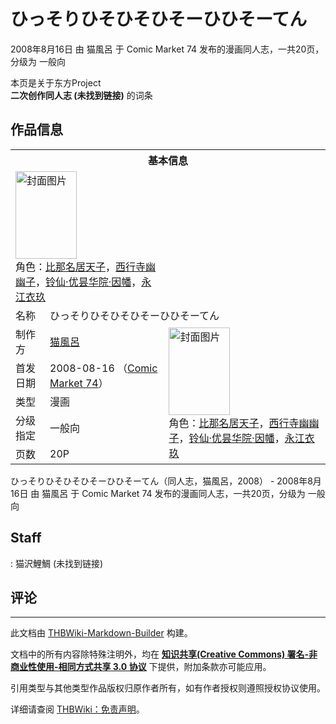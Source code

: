 # ひっそりひそひそひそーひひそーてん

<!-- source html: G:\repos\THBWiki-Markdown-Builder\THBWikiMarkdown\Temp\main\d\d0\ns0%3A%E3%81%B2%E3%81%A3%E3%81%9D%E3%82%8A%E3%81%B2%E3%81%9D%E3%81%B2%E3%81%9D%E3%81%B2%E3%81%9D%E3%83%BC%E3%81%B2%E3%81%B2%E3%81%9D%E3%83%BC%E3%81%A6%E3%82%93.html -->

2008年8月16日 由 猫風呂 于 Comic Market 74 发布的漫画同人志，一共20页，分级为 一般向

本页是关于东方Project  
 **二次创作同人志 (未找到链接)** 的词条
## 作品信息

<table><tbody><tr><th colspan="3">基本信息</th></tr><tr><td class="cover-artwork-mobile" colspan="2"><a href="./文件-ひっそりひそひそひそーひひそーてん封面.jpg.md" class="image" title="封面图片"><img alt="封面图片" src="https://upload.thwiki.cc/thumb/a/ae/%E3%81%B2%E3%81%A3%E3%81%9D%E3%82%8A%E3%81%B2%E3%81%9D%E3%81%B2%E3%81%9D%E3%81%B2%E3%81%9D%E3%83%BC%E3%81%B2%E3%81%B2%E3%81%9D%E3%83%BC%E3%81%A6%E3%82%93%E5%B0%81%E9%9D%A2.jpg/98px-%E3%81%B2%E3%81%A3%E3%81%9D%E3%82%8A%E3%81%B2%E3%81%9D%E3%81%B2%E3%81%9D%E3%81%B2%E3%81%9D%E3%83%BC%E3%81%B2%E3%81%B2%E3%81%9D%E3%83%BC%E3%81%A6%E3%82%93%E5%B0%81%E9%9D%A2.jpg" decoding="async" loading="lazy" width="98" height="140" srcset="https://upload.thwiki.cc/thumb/a/ae/%E3%81%B2%E3%81%A3%E3%81%9D%E3%82%8A%E3%81%B2%E3%81%9D%E3%81%B2%E3%81%9D%E3%81%B2%E3%81%9D%E3%83%BC%E3%81%B2%E3%81%B2%E3%81%9D%E3%83%BC%E3%81%A6%E3%82%93%E5%B0%81%E9%9D%A2.jpg/146px-%E3%81%B2%E3%81%A3%E3%81%9D%E3%82%8A%E3%81%B2%E3%81%9D%E3%81%B2%E3%81%9D%E3%81%B2%E3%81%9D%E3%83%BC%E3%81%B2%E3%81%B2%E3%81%9D%E3%83%BC%E3%81%A6%E3%82%93%E5%B0%81%E9%9D%A2.jpg 1.5x, https://upload.thwiki.cc/thumb/a/ae/%E3%81%B2%E3%81%A3%E3%81%9D%E3%82%8A%E3%81%B2%E3%81%9D%E3%81%B2%E3%81%9D%E3%81%B2%E3%81%9D%E3%83%BC%E3%81%B2%E3%81%B2%E3%81%9D%E3%83%BC%E3%81%A6%E3%82%93%E5%B0%81%E9%9D%A2.jpg/195px-%E3%81%B2%E3%81%A3%E3%81%9D%E3%82%8A%E3%81%B2%E3%81%9D%E3%81%B2%E3%81%9D%E3%81%B2%E3%81%9D%E3%83%BC%E3%81%B2%E3%81%B2%E3%81%9D%E3%83%BC%E3%81%A6%E3%82%93%E5%B0%81%E9%9D%A2.jpg 2x" data-file-width="268" data-file-height="384"></a><div class="cover-char">角色：<a href="./比那名居天子.md" title="比那名居天子">比那名居天子</a>，<a href="./西行寺幽幽子.md" title="西行寺幽幽子">西行寺幽幽子</a>，<a href="./铃仙·优昙华院·因幡.md" title="铃仙·优昙华院·因幡">铃仙·优昙华院·因幡</a>，<a href="./永江衣玖.md" title="永江衣玖">永江衣玖</a></div></td>
</tr><tr><td class="label">名称</td><td colspan="2"> ひっそりひそひそひそーひひそーてん </td></tr><tr><td class="label">制作方</td><td><a href="./猫風呂.md" title="猫風呂">猫風呂</a></td><td class="cover-artwork" rowspan="5" style="min-width:140px;"><a href="./文件-ひっそりひそひそひそーひひそーてん封面.jpg.md" class="image" title="封面图片"><img alt="封面图片" src="https://upload.thwiki.cc/thumb/a/ae/%E3%81%B2%E3%81%A3%E3%81%9D%E3%82%8A%E3%81%B2%E3%81%9D%E3%81%B2%E3%81%9D%E3%81%B2%E3%81%9D%E3%83%BC%E3%81%B2%E3%81%B2%E3%81%9D%E3%83%BC%E3%81%A6%E3%82%93%E5%B0%81%E9%9D%A2.jpg/98px-%E3%81%B2%E3%81%A3%E3%81%9D%E3%82%8A%E3%81%B2%E3%81%9D%E3%81%B2%E3%81%9D%E3%81%B2%E3%81%9D%E3%83%BC%E3%81%B2%E3%81%B2%E3%81%9D%E3%83%BC%E3%81%A6%E3%82%93%E5%B0%81%E9%9D%A2.jpg" decoding="async" loading="lazy" width="98" height="140" srcset="https://upload.thwiki.cc/thumb/a/ae/%E3%81%B2%E3%81%A3%E3%81%9D%E3%82%8A%E3%81%B2%E3%81%9D%E3%81%B2%E3%81%9D%E3%81%B2%E3%81%9D%E3%83%BC%E3%81%B2%E3%81%B2%E3%81%9D%E3%83%BC%E3%81%A6%E3%82%93%E5%B0%81%E9%9D%A2.jpg/146px-%E3%81%B2%E3%81%A3%E3%81%9D%E3%82%8A%E3%81%B2%E3%81%9D%E3%81%B2%E3%81%9D%E3%81%B2%E3%81%9D%E3%83%BC%E3%81%B2%E3%81%B2%E3%81%9D%E3%83%BC%E3%81%A6%E3%82%93%E5%B0%81%E9%9D%A2.jpg 1.5x, https://upload.thwiki.cc/thumb/a/ae/%E3%81%B2%E3%81%A3%E3%81%9D%E3%82%8A%E3%81%B2%E3%81%9D%E3%81%B2%E3%81%9D%E3%81%B2%E3%81%9D%E3%83%BC%E3%81%B2%E3%81%B2%E3%81%9D%E3%83%BC%E3%81%A6%E3%82%93%E5%B0%81%E9%9D%A2.jpg/195px-%E3%81%B2%E3%81%A3%E3%81%9D%E3%82%8A%E3%81%B2%E3%81%9D%E3%81%B2%E3%81%9D%E3%81%B2%E3%81%9D%E3%83%BC%E3%81%B2%E3%81%B2%E3%81%9D%E3%83%BC%E3%81%A6%E3%82%93%E5%B0%81%E9%9D%A2.jpg 2x" data-file-width="268" data-file-height="384"></a><div class="cover-char">角色：<a href="./比那名居天子.md" title="比那名居天子">比那名居天子</a>，<a href="./西行寺幽幽子.md" title="西行寺幽幽子">西行寺幽幽子</a>，<a href="./铃仙·优昙华院·因幡.md" title="铃仙·优昙华院·因幡">铃仙·优昙华院·因幡</a>，<a href="./永江衣玖.md" title="永江衣玖">永江衣玖</a></div></td>
</tr><tr><td class="label">首发日期</td><td>2008-08-16&#160;（<a href="/展会作品列表?e=Comic+Market%2374">Comic Market 74</a>）</td></tr><tr><td class="label">类型</td><td>漫画</td></tr><tr><td class="label">分级指定</td><td>一般向</td></tr><tr><td class="label">页数</td><td>20P</td></tr></tbody></table>

ひっそりひそひそひそーひひそーてん（同人志，猫風呂，2008） - 2008年8月16日 由 猫風呂 于 Comic Market 74 发布的漫画同人志，一共20页，分级为 一般向
## Staff
: 猫沢鯉鯛 (未找到链接)

## 评论




---

此文档由 [THBWiki-Markdown-Builder](https://github.com/Delsin-Yu/THBWiki-Markdown-Builder) 构建。

文档中的所有内容除特殊注明外，均在 [**知识共享(Creative Commons) 署名-非商业性使用-相同方式共享 3.0 协议**](https://creativecommons.org/licenses/by-sa/3.0/deed.zh-hans) 下提供，附加条款亦可能应用。

引用类型与其他类型作品版权归原作者所有，如有作者授权则遵照授权协议使用。

详细请查阅 [THBWiki：免责声明](https://thbwiki.cc/THBWiki:%E5%85%8D%E8%B4%A3%E5%A3%B0%E6%98%8E)。

